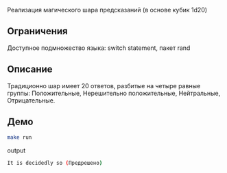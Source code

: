 Реализация магического шара предсказаний (в основе кубик 1d20)

## Ограничения
Доступное подмножество языка: switch statement, пакет rand

## Описание
Традиционно шар имеет 20 ответов, разбитые на четыре равные группы: Положительные, Нерешительно положительные, Нейтральные, Отрицательные.

## Демо
```sh
make run
```
output
```sh
It is decidedly so (Предрешено)
```